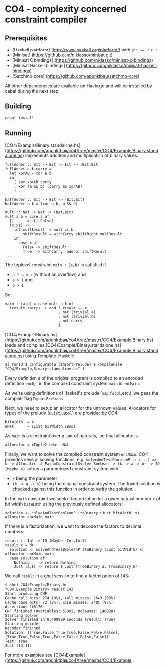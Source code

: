 # CO4 - complexity concerned constraint compiler

## Prerequisites

- [Haskell plattform] (http://www.haskell.org/platform/) with `ghc >= 7.6.1`
- [Minisat] (https://github.com/niklasso/minisat.git)
- [Minisat C bindings] (https://github.com/niklasso/minisat-c-bindings)
- [Minisat Haskell bindings] (https://github.com/niklasso/minisat-haskell-bindings)
- [Satchmo-core] (https://github.com/apunktbau/satchmo-core)

All other dependencies are available on Hackage and will be installed by 
cabal during the next step.

## Building

    cabal install

## Running

[CO4/Example/Binary.standalone.hs] (https://github.com/apunktbau/co4/tree/master/CO4/Example/Binary.standalone.hs)
implements addition and multiplication of binary values:

    fullAdder :: Bit -> Bit -> Bit -> (Bit,Bit)
    fullAdder a b carry =
      let xorAB = xor a b
      in
        ( xor xorAB carry
        , xor (a && b) (carry && xorAB)
        )

    halfAdder :: Bit -> Bit -> (Bit,Bit)
    halfAdder a b = (xor a b, a && b)

    mult :: Nat -> Nat -> (Nat,Bit)
    mult a b = case a of
      []     -> ([],False)
      (x:xs) -> 
        let multResult  = mult xs b
            shiftResult = withCarry shiftRight multResult
        in
          case x of
            False -> shiftResult
            True  -> withCarry (add b) shiftResult
    ...

The toplevel constraint `main r (a,b)` is satisfied if 

 - `a * b = r` (without an overflow) and
 - `a > 1` and
 - `b > 1`

So:

    main r (a,b) = case mult a b of
      (result,carry) -> and [ result == r
                            , not (trivial a)
                            , not (trivial b)
                            , not carry
                            ]

[CO4/Example/Binary.hs] (https://github.com/apunktbau/co4/tree/master/CO4/Example/Binary.hs)
loads and compiles 
[CO4/Example/Binary.standalone.hs] (https://github.com/apunktbau/co4/tree/master/CO4/Example/Binary.standalone.hs)
using Template-Haskell:

    $( runIO $ configurable [ImportPrelude] $ compileFile "CO4/Example/Binary.standalone.hs" )

Every definition `d` of the original program is compiled to an encoded
definition `encD`, i.e. the compiled constraint system `main` is `encMain`.

As we're using definitions of Haskell's prelude (`map`,`foldl`,etc.), 
we pass the compiler flag `ImportPrelude`.

Next, we need to setup an allocator for the unknown values.
Allocators for types of the prelude (`uList`,`uBool`) are provided by CO4.

    bitWidth  = 8
    uNat      = uList bitWidth uBool

As `main` is a constraint over a pair of naturals, the final allocator is

    allocator = uTuple2 uNat uNat

Finally, we want to solve the compiled constraint system `encMain`.
CO4 provides several solving functions, e.g.
`solveAndTestBooleanP :: (...) => k -> Allocator -> ParamConstraintSystem Boolean -> (k -> a -> b) -> IO (Maybe a)`
solves a parametrized constraint system with 

 - `k` being the parameter
 - `(k -> a -> b)` being the original constraint system. The found solution is
 checked against this function in order to verify the solution.

In the `main` constraint we seek a factorization for a given natural number `x` of
bit width `bitWidth` using the previously defined allocators:

    solution <- solveAndTestBooleanP (toBinary (Just bitWidth) x) allocator encMain main 

If there is a factorization, we want to decode the factors to decimal numbers:

    result :: Int -> IO (Maybe (Int,Int))
    result x = do
      solution <- solveAndTestBooleanP (toBinary (Just bitWidth) x) allocator encMain main 
      case solution of
        Nothing    -> return Nothing
        Just (a,b) -> return $ Just (fromBinary a, fromBinary b)
  
We call `result` in a ghci session to find a factorization of 143:

    $ ghci CO4/Example/Binary.hs
    *CO4.Example.Binary> result 143
    Start producing CNF
    Cache call hits: 274 (9%), call misses: 2649 (90%)
    Cache case hits: 72 (2%), case misses: 2485 (97%)
    Assertion: 106176
    CNF finished (#variables: 53092, #clauses: 140028)
    Starting solver
    Solver finished in 0.499999 seconds (result: True)
    Starting decoder
    Decoder finished
    Solution: ([True,False,True,True,False,False,False],[True,True,False,True,False,False,False,False])
    Test: True
    Just (13,11)

For more examples see [CO4/Example] (https://github.com/apunktbau/co4/tree/master/CO4/Example).
